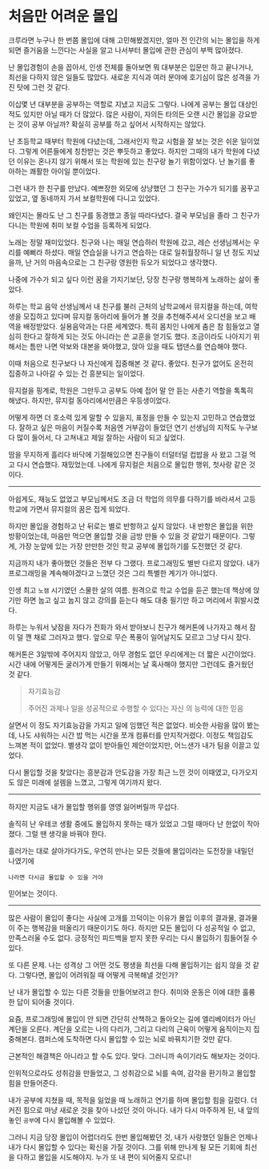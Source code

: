 # 처음만 어려운 몰입

크루라면 누구나 한 번쯤 몰입에 대해 고민해봤겠지만,
얼마 전 인간의 뇌는 몰입을 하게 되면 즐거움을 느낀다는 사실을 알고 나서부터
몰입에 관한 관심이 부쩍 많아졌다.

난 몰입경험이 손을 꼽아서, 인생 전체를 돌아보면
뭐 대부분은 입문만 하고 끝나거나, 최선을 다하지 않은 일들도 많았다.
새로운 지식과 여러 분야에 호기심이 많은 성격을 가진 탓에 그런 것 같다.

이십몇 년 대부분을 공부하는 역할로 지냈고 지금도 그렇다.
나에게 공부는 몰입 대상인 적도 있지만 아닐 때가 더 많았다.
많은 사람이, 자의든 타의든 오랜 시간 몰입을 강요받는 것이 공부 아닐까?
확실히 공부를 하고 싶어서 시작하지는 않았다.

난 초등학교 때부터 학원에 다녔는데, 그래서인지 학교 시험을 잘 보는 것은 쉬운 일이었다.
그렇게 어른들에게 칭찬받는 것은 뿌듯하고 좋았다.
하지만 그때의 내가 학원에 다녔던 이유는 혼나지 않기 위해서 또는 학원에 있는 친구랑 놀기 위함이었다.
난 놀기를 좋아하는 쾌활한 아이일 뿐이었다.

그런 내가 한 친구를 만났다. 예쁘장한 외모에 상냥했던 그 친구는
가수가 되기를 꿈꾸고 있었고, 옆 동네까지 가서 보컬학원에 다니고 있었다.

왜인지는 몰라도 난 그 친구를 동경했고 종일 따라다녔다.
결국 부모님을 졸라 그 친구가 다니는 학원에 취미 보컬 수업을 등록하게 되었다.

노래는 정말 재미있었다. 친구와 나는 매일 연습하러 학원에 갔고, 레슨 선생님께서는 우리를 예뻐라 하셨다.
매일 연습실을 나가고 연습하는 대로 일취월장하니
일 년 정도 지났을까, 난 거의 마음속으로는 그 친구랑 영원한 듀오가 되었다고 생각했다.

나중에 가수가 되고 싶다 이런 꿈을 가지기보단, 당장 친구랑 행복하게 노래하는 삶이 좋았다.

하루는 학교 음악 선생님께서 내 친구를 불러 근처의 남학교에서 뮤지컬을 하는데,
여학생을 모집하고 있다며 뮤지컬 동아리에 들어가 볼 것을 추천해주셔서 오디션을 보고 배역을 배정받았다.
실용음악과는 다른 세계였다. 특히 몸치인 나에게 춤은 참 힘들었고 열심히 한다고 잘하게 되는 것도 아니라는 쓴 교훈을 얻기도 했다.
조금이라도 나아지기 위해서는 틈만 나면 악보와 대본을 봐야했고, 앉아 있을 때도 탭댄스를 연습해야 했다.

이때 처음으로 친구보다 나 자신에게 집중해본 것 같다.
좋았다. 친구가 없어도 온전히 집중하고 나아갈 수 있는 건 흥분되는 일이었다.

뮤지컬을 핑계로, 학원은 그만두고 공부도 아예 접어 말 안 듣는 사춘기 역할을 톡톡히 해냈다.
하지만, 뮤지컬 동아리에서만큼은 우등생이었다.

어떻게 하면 더 호소력 있게 말할 수 있을지, 표정을 만들 수 있는지 고민하고 연습했었다. 잘하고 싶은 마음이 커질수록
처음엔 거부감이 들었던 연기 선생님의 지적도 누구보다 많이 들어서, 다 고쳐내고 제일 잘하는 사람이 되고 싶었다.

땀을 무지하게 흘리다 바닥에 기절해있으면
친구들이 터덜터덜 컵밥을 사 왔고 그걸 먹고 다시 연습했다.
재밌었는데.
나에게 뮤지컬은 처음으로 몰입한 행위, 첫사랑 같은 것이다.

---

아쉽게도, 재능도 없었고 부모님께서도 조금 더 학업의 의무를 다하기를 바라셔서 고등학교에 가면서 뮤지컬의 꿈은 접게 되었다.

하지만 몰입을 경험하고 난 뒤로는 별로 반항하고 싶지 않았다.
내 반항은 몰입을 위한 방황이었는데, 마음만 먹으면 몰입할 것을 금방 만들 수 있을 것 같았기 때문이다.
그렇게, 가장 눈앞에 있는 가장 만만한 것인 학교 공부에 몰입하기를 도전했던 것 같다.

지금까지 내가 좋아했던 것들은 전부 다 그랬다. 프로그래밍도 별반 다르지 않았다.
내가 프로그래밍을 계속해야겠다고 느꼈던 것은 그리 특별한 계기가 아니었다.

인생 최고 `노잼` 시기였던 스물한 살의 여름.
원격으로 학교 수업을 듣곤 했는데 책상에 앉기만 하면 눕고 싶고
눕지 않고 강의를 듣는다 해도 대충 필기만 하고 머리에서 휘발시켰다.

하루는 누워서 낮잠을 자다가 전화가 와서 받아보니
친구가 해커톤에 나가자고 해서 잠이 덜 깬 채로 그러자고 했다.
앞으로 무슨 폭풍이 일어날지도 모르고 그냥 다시 잤다.

해커톤은 3일밖에 주어지지 않았고, 아무 경험도 없던 우리에게는 더 짧은 시간이었다.
시간 내에 어떻게든 굴러가게 만들기 위해서는 날 혹사해야 했지만 그런데도 즐거웠던 것 같다.


> 자기효능감
> 
> 주어진 과제나 일을 성공적으로 수행할 수 있다는 자신 의 능력에 대한 믿음
>

살면서 이 정도 자기효능감을 가지고 일에 임했던 적은 없었다.
비슷한 사람을 많이 봤는데, 나도 샤워하는 시간 밥 먹는 시간을 쪼개 컴퓨터를 만지작거렸다.
이정도 책임감도 느껴본 적이 없었다. 별생각 없이 받아들인 제안이었지만, 어느샌가 내가 팀을 이끌고 있었다.

다시 몰입할 것을 찾았다는 흥분감과 안도감을 가장 최근 느낀 것이 이때였고,
다가오지도 않은 미래에 설렘을 느꼈고, 그렇게 여기까지 왔다.

---

하지만 지금도 내가 몰입할 행위를 영영 잃어버릴까 무섭다.

솔직히 난 우테코 생활 중에도 몰입하지 못하는 때가 있었고
그럴 때마다 난 한없이 작아졌다.
그럴 땐 생각을 바꿔야 한다.

흘러가는 대로 살아가다가도,
우연히 만나는 모든 것들에 몰입이라는 도전장을 내밀던 나였기에

`나라면 다시금 몰입할 수 있을 거야`

믿어보는 것이다.

---

많은 사람이 몰입이 좋다는 사실에 고개를 끄덕이는 이유가
몰입 이후의 결과물, 결과물이 주는 행복감을 떠올리기 때문이기도 하다.
하지만 모든 몰입이 다 성공적일 수 없고, 만족스러울 수도 없다.
긍정적인 피드백을 받지 못한 우리는 다시 몰입하기 힘들어질 수 있다.

또 다른 문제. 나는 성격상 그 어떤 것도 평생을 최선을 다해 몰입하기는 쉽지 않을 것 같다.
그렇다면, 몰입이 어려워질 때 어떻게 극복해낼 것인가?

난 내가 몰입할 수 있는 다른 것들을 만들어보려고 한다.
취미와 운동은 이에 대한 훌륭한 답이 되어줄 것이다.

요즘, 프로그래밍에 몰입이 안 되면 간단히 산책하고 돌아오는 길에
엘리베이터가 아닌 계단을 오른다.
계단을 오르는 나의 다리가, 그리고 다리의 근육이 어떻게 움직이는지 집중해본다.
캠퍼스에 도착하면 다시 몰입할 수 있는 뇌로 바꿔치기한 것만 같다.

근본적인 해결책은 아니라고 할 수도 있다.
맞다. 그러니까 속이기라도 해보자는 것이다.

인위적으로라도 성취감을 만들었고,
그 성취감으로 뇌를 속여, 감각을 환기하고
몰입할 힘을 만들어준다.

내가 공부에 지쳤을 때, 목적을 잃었을 때
노래하고 연기를 하며 몰입할 힘을 길렀다.
더 커진 힘으로 마냥 새로운 것을 찾아 나섰던 것이 아니다.
내가 다시 마주하게 된, 내 앞의 놓인 `공부`에 다시 몰입해볼 수 있었다.

그러니 지금 당장 몰입이 어렵더라도
한번 몰입해봤던 것, 내가 사랑했던 일들은
언제나 내가 다시 몰입할 수 있다는 확신을 가질 것이다.
그를 위해 만나게 될 모든 기회에 최선을 다하고 몰입을 시도해야지.
누가 또 내 편이 되어줄지 모르니!